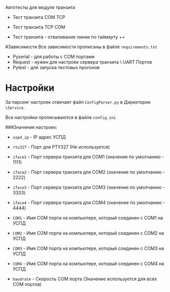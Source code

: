 Автотесты для модуля транзита 

- Тест транзита COM TCP

- Тест транзита TCP COM

- Тест транзита - отваливание линии по таймауту ++


#Зависимости 
Все зависимости прописаны в файле `requirements.txt`
- Pyserial - для работы с COM портами
- Request - нужен для настроек сервера транзита \ UART Портов
- Pytest - для запуска тестовых прогонов

# Настройки

За парсинг настроек отвечает файл `ConfigParser.py` в Директории `\Service`.

Все настройки прописываются в файле `config.ini`

###Значения настроек:
 - `uspd_ip` - IP адрес УСПД 

- `rtu327` - Порт для РТУ327 (Не используется)
- `iface1` - Порт сервера транзита для COM1 (значение по умолчанию - 1111) 
- `iface2` - Порт сервера транзита для COM2 (значение по умолчанию - 2222)
- `iface3` - Порт сервера транзита для COM3 (значение по умолчанию - 3333)
- `iface4` - Порт сервера транзита для COM4 (значение по умолчанию - 4444)


- `COM1` - Имя COM порта на компьютере, который соединен с COM1 на УСПД
- `COM2` - Имя COM порта на компьютере, который соединен с COM2 на УСПД
- `COM3` - Имя COM порта на компьютере, который соединен с COM3 на УСПД
- `COM4` - Имя COM порта на компьютере, который соединен с COM4 на УСПД

- `baudrate` - Скорость COM порта (Значение используется для всех COM портов)
